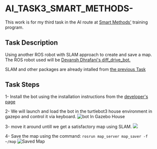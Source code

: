 # AI_TASK3_SMART_METHODS-

This work is for my third task in the AI route at [Smart Methods'](https://s-m.com.sa/c12_in.php) training program.

## Task Description 
Using another ROS robot with SLAM approach to create and save a map.
The ROS robot used will be [Devansh Dhrafani's diff_drive_bot.](https://github.com/devanshdhrafani/diff_drive_bot)

SLAM and other packages are already intalled from [the previous Task](https://github.com/Khaled-Dahhasi/AI_TASK2_SMART_METHODS-/blob/main/README.md)

## Task Steps
1- Install the bot using the installation instructions from the [developer's page](https://github.com/devanshdhrafani/diff_drive_bot)

2- We will launch and load the bot in the turtlebot3 house environment in gazepo and control it via keyboard.
![bot In Gazebo House](https://user-images.githubusercontent.com/85564881/126045254-34f0a14f-3c3e-4adb-9fb6-1a985189912c.png)


3- move it around untill we get a satisfactory map using SLAM.
![](https://user-images.githubusercontent.com/85564881/126045588-9204500f-c745-4ed3-b3a8-00049ba7ae7e.gif)


4- Save the map using the command: `rosrun map_server map_saver -f ~/map`
![Saved Map](https://user-images.githubusercontent.com/85564881/126045291-daff3e9e-3c13-4a94-aff7-8ac28015ddeb.png)
